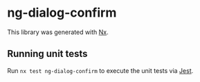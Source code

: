 # ng-dialog-confirm

This library was generated with [Nx](https://nx.dev).

## Running unit tests

Run `nx test ng-dialog-confirm` to execute the unit tests via [Jest](https://jestjs.io).
